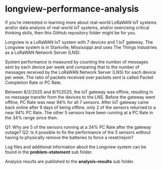 # longview-performance-analysis

If you’re interested in learning more about real-world LoRaWAN IoT systems and/or data analysis of real-world IoT systems, and/or exercising critical thinking skills, then this GitHub repository folder might be for you. 

Longview is a LoRaWAN IoT system with 7 devices and 1 IoT gateway. The Longview system is in Starkville, Mississippi and uses The Things Industries as a LoRaWAN Network Server (LNS). 

System performance is measured by counting the number of messages sent by each device per week and comparing that to the number of messages received by the LoRaWAN Network Server (LNS) for each device per week. The ratio of packets received over packets sent is called Packet Completion Rate or PC Rate. 

Between 8/2/2025 and 8/11/2025, the IoT gateway was offline, resulting in no message transfer from the devices to the LNS. Before the gateway went offline, PC Rate was near 94% for all 7 sensors. After IoT gateway came back online after 9 days of being offline, only 2 of the sensors returned to a near 94% PC Rate. The other 5 sensors have been running at a PC Rate in the 34% range since then. 
 
Q1: Why are 5 of the sensors running at a 34% PC Rate after the gateway outage?
Q2: Is it possible to fix the performance of the 5 sensors without having to physically remove the batteries to force a reset/rejoin?

Log files and additional information about the Longview system can be found in the **problem-statement** sub folder. 

Analysis results are published to the **analysis-results** sub folder.
